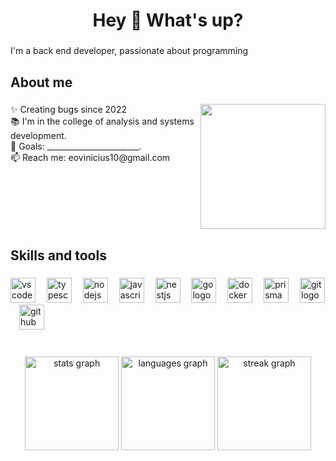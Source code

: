 <h1 align="center">Hey 👋 What's up?</h1>

###

<p align="left">I'm a back end developer, passionate about programming</p>

###

<h2 align="left">About me</h2>

###

<img align="right" height="200"  src="https://cdn.dribbble.com/users/1579322/screenshots/6587273/blue_boy_typing_nothought.gif"  />

###

<p align="left">✨ Creating bugs since 2022<br>📚 I'm in the college of analysis and systems development. <br>🎯 Goals: _______________________.<br>📫 Reach me: eovinicius10@gmail.com</p> 

###

<br clear="both">

<h2 align="left">Skills and tools</h2>

###

<div align="left">
  <img src="https://cdn.jsdelivr.net/gh/devicons/devicon/icons/vscode/vscode-original.svg" height="40" alt="vscode logo"  />
  <img width="10" />
  <img src="https://cdn.jsdelivr.net/gh/devicons/devicon/icons/typescript/typescript-original.svg" height="40" alt="typescript logo"  />
  <img width="10" />
  <img src="https://cdn.jsdelivr.net/gh/devicons/devicon/icons/nodejs/nodejs-original.svg" height="40" alt="nodejs logo"  />
  <img width="10" />
  <img src="https://cdn.jsdelivr.net/gh/devicons/devicon/icons/javascript/javascript-original.svg" height="40" alt="javascript logo"  />
  <img width="10" />
  <img src="https://cdn.jsdelivr.net/gh/devicons/devicon/icons/nestjs/nestjs-plain.svg" height="40" alt="nestjs logo"  />
  <img width="10" />
  <img src="https://cdn.jsdelivr.net/gh/devicons/devicon/icons/go/go-original.svg" height="40" alt="go logo"  />
  <img width="10" />
  <img src="https://skillicons.dev/icons?i=docker" height="40" alt="docker logo"  />
  <img width="10" />
  <img src="https://skillicons.dev/icons?i=prisma" height="40" alt="prisma logo"  />
  <img width="10" />
  <img src="https://cdn.jsdelivr.net/gh/devicons/devicon/icons/git/git-original.svg" height="40" alt="git logo"  />
  <img width="10" />
  <img src="https://cdn.jsdelivr.net/gh/devicons/devicon/icons/github/github-original.svg" height="40" alt="github logo"  />
</div>

###

<br clear="both">

<div align="center">
  <img src="https://github-readme-stats.vercel.app/api?username=eovinicius&hide_title=false&hide_rank=false&show_icons=true&include_all_commits=true&count_private=true&disable_animations=false&theme=github_dark&locale=en&hide_border=false&order=1" height="150" alt="stats graph"  />
  <img src="https://github-readme-stats.vercel.app/api/top-langs?username=eovinicius&locale=en&hide_title=false&layout=compact&card_width=320&langs_count=2&theme=github_dark&hide_border=false&order=2" height="150" alt="languages graph"  />
  <img src="https://streak-stats.demolab.com?user=eovinicius&locale=en&mode=daily&theme=algolia&hide_border=false&border_radius=5&order=3" height="150" alt="streak graph"  />
</div>


###
